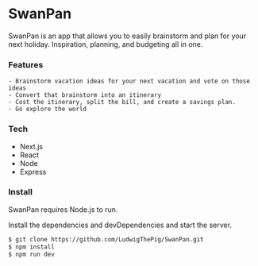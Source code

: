# SwanPan
SwanPan is an app that allows you to easily brainstorm and plan for your next holiday. Inspiration, planning, and budgeting all in one.

### Features
    - Brainstorm vacation ideas for your next vacation and vote on those ideas
    - Convert that brainstorm into an itinerary
    - Cost the itinerary, split the bill, and create a savings plan.
    - Go explore the world

### Tech
- Next.js
- React
- Node
- Express

### Install

SwanPan requires Node.js to run.

Install the dependencies and devDependencies and start the server.

```sh
$ git clone https://github.com/LudwigThePig/SwanPan.git
$ npm install
$ npm run dev
```